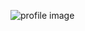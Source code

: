 ![profile image](https://avatars.githubusercontent.com/u/43115734?s=400&u=c3f167ff3168d2389f52cebe71dd19772d453469&v=4)
